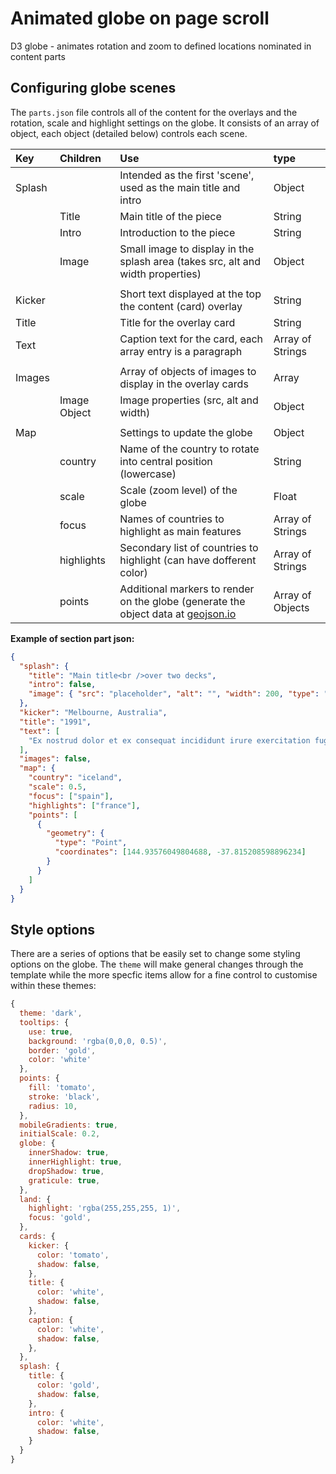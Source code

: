 # Animated globe on page scroll

D3 globe - animates rotation and zoom to defined locations nominated in content parts



## Configuring globe scenes

The `parts.json` file controls all of the content for the overlays and the rotation, scale and highlight settings on the globe. It consists of an array of object, each object (detailed below) controls each scene.

| Key | Children | Use | type |
|:---|:---|:---|:---|
| Splash | | Intended as the first 'scene', used as the main title and intro | Object |
|  | Title | Main title of the piece | String |
|  | Intro | Introduction to the piece | String |
|  | Image | Small image to display in the splash area (takes src, alt and width properties) | Object |
|  |  |  |  |
| Kicker |  | Short text displayed at the top the content (card) overlay | String |
| Title |  | Title for the overlay card | String |
| Text |  | Caption text for the card, each array entry is a paragraph | Array of Strings |
|  |  |  |  |
| Images |  | Array of objects of images to display in the overlay cards | Array |
|  | Image Object | Image properties (src, alt and width) | Object |
|  |  |  |  |
| Map |  | Settings to update the globe | Object |
|  | country | Name of the country to rotate into central position (lowercase) | String |
|  | scale | Scale (zoom level) of the globe | Float |
|  | focus | Names of countries to highlight as main features | Array of Strings |
|  | highlights | Secondary list of countries to highlight (can have dofferent color) | Array of Strings |
|  | points | Additional markers to render on the globe (generate the object data at [geojson.io](https://geojson.io) | Array of Objects |

__Example of section part json:__

``` json
{
  "splash": {
    "title": "Main title<br />over two decks",
    "intro": false,
    "image": { "src": "placeholder", "alt": "", "width": 200, "type": "splash "}
  },
  "kicker": "Melbourne, Australia",
  "title": "1991",
  "text": [
    "Ex nostrud dolor et ex consequat incididunt irure exercitation fugiat. Occaecat eiusmod id cupidatat consequat culpa velit irure ullamco proident ipsum. Fugiat quis duis sit consequat reprehenderit anim cupidatat occaecat qui ut sint Lorem minim. Qui exercitation elit fugiat id laborum fugiat ipsum. Ea ea et laborum sint consequat cupidatat laboris qui exercitation labore ad non nostrud excepteur. Elit sunt tempor ad tempor sit."
  ],
  "images": false,
  "map": {
    "country": "iceland",
    "scale": 0.5,
    "focus": ["spain"],
    "highlights": ["france"],
    "points": [
      {
        "geometry": {
          "type": "Point",
          "coordinates": [144.93576049804688, -37.815208598896234]
        }
      }
    ]
  }
}

```


## Style options
There are a series of options that be easily set to change some styling options on the globe. The `theme` will make general changes through the template while the more specfic items allow for a fine control to customise within these themes:

```js
{
  theme: 'dark',
  tooltips: {
    use: true,
    background: 'rgba(0,0,0, 0.5)',
    border: 'gold',
    color: 'white'
  },
  points: {
    fill: 'tomato',
    stroke: 'black',
    radius: 10,
  },
  mobileGradients: true,
  initialScale: 0.2,
  globe: {
    innerShadow: true,
    innerHighlight: true,
    dropShadow: true,
    graticule: true,
  },
  land: {
    highlight: 'rgba(255,255,255, 1)',
    focus: 'gold',
  },
  cards: {
    kicker: {
      color: 'tomato',
      shadow: false,
    },
    title: {
      color: 'white',
      shadow: false,
    },
    caption: {
      color: 'white',
      shadow: false,
    },
  },
  splash: {
    title: {
      color: 'gold',
      shadow: false,
    },
    intro: {
      color: 'white',
      shadow: false,
    }
  }
}

```

